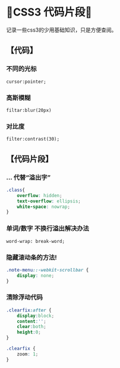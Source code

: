 # 🍓CSS3 代码片段🍓

记录一些css3的少用基础知识，只是方便查阅。

## 【代码】

### 不同的光标 
    cursor:pointer;

### 高斯模糊
    filtar:blur(20px)  

### 对比度
    filter:contrast(30);


## 【代码片段】

### ... 代替“溢出字”
```css
.class{
    overflow: hidden;
    text-overflow: ellipsis;
    white-space: nowrap;
}
```

### 单词/数字 不换行溢出解决办法

    word-wrap: break-word;

### 隐藏滚动条的方法!  
```css
.note-menu::-webkit-scrollbar {     
    display: none;
}
```

### 清除浮动代码 
```css
.clearfix:after {
    display:block;
    content:'';
    clear:both;
    height:0;
}

.clearfix {
    zoom: 1;
}
```
